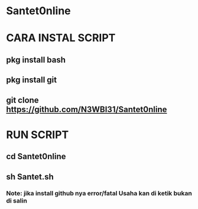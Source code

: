 # Santet0nline

# CARA INSTAL SCRIPT 
## pkg install bash
## pkg install git
## git clone https://github.com/N3WBI31/Santet0nline
# RUN SCRIPT 
## cd Santet0nline
## sh Santet.sh

### Note: jika install github nya error/fatal Usaha kan di ketik bukan di salin

